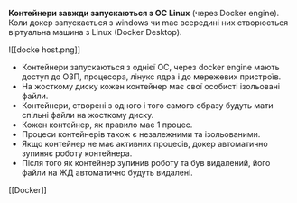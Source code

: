 **Контейнери завжди запускаються з ОС Linux** (через Docker engine).
Коли докер запускається з windows чи mac всередині них створюється віртуальна машина з Linux (Docker Desktop).

![[docke host.png]]
-   Контейнери запускаються з однієї ОС, через docker engine мають доступ до ОЗП, процесора, лінукс ядра і до мережевих пристроїв.
-   На жосткому диску кожен контейнер має свої особисті ізольовані файли.
-   Контейнери, створені з одного і того самого образу будуть мати спільні файли на жосткому диску.
-   Кожен контейнер, як правило має 1 процес.
-   Процеси контейнерів також є незалежними та ізольованими.
-   Якщо контейнер не має активних процесів, докер автоматично зупиняє роботу контейнера.
-   Після того як контейнер зупинив роботу та був видалений, його файли на ЖД автоматично будуть видалені.


[[Docker]]